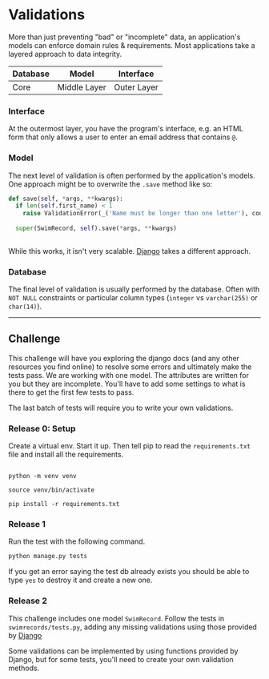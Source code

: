 # Validations

More than just preventing "bad" or "incomplete" data, an application's models can enforce domain rules & requirements. Most applications take a layered approach to data integrity.

| Database | Model        | Interface   |
|----------|--------------|-------------|
| Core     | Middle Layer | Outer Layer |


### Interface
At the outermost layer, you have the program's interface, e.g. an HTML form that only allows a user to enter an email address that contains `@`.

### Model
The next level of validation is often performed by the application's models. One approach might be to overwrite the `.save` method like so:

```Python
def save(self, *args, **kwargs):
  if len(self.first_name) < 1
    raise ValidationError(_('Name must be longer than one letter'), code='invalid')
  
  super(SwimRecord, self).save(*args, **kwargs)
   
```

While this works, it isn't very scalable. [Django](https://www.djangoproject.com/) takes a different approach. 

### Database
The final level of validation is usually performed by the database. Often with `NOT NULL` constraints or particular column types (`integer` vs `varchar(255)` or `char(14)`).

-----
## Challenge
This challenge will have you exploring the django docs (and any other resources you find online) to resolve some errors and ultimately make the tests pass. We are working with one model. The attributes are written for you but they are incomplete. You'll have to add some settings to what is there to get the first few tests to pass. 

The last batch of tests will require you to write your own validations. 

### Release 0: Setup
Create a virtual env. Start it up. Then tell pip to read the `requirements.txt` file and install all the requirements. 

```

python -m venv venv 

source venv/bin/activate

pip install -r requirements.txt

```

### Release 1
Run the test with the following command. 
```bash
python manage.py tests
```
If you get an error saying the test db already exists you should be able to type `yes` to destroy it and create a new one. 

### Release 2
This challenge includes one model `SwimRecord`. Follow the tests in `swimrecords/tests.py`, adding any missing validations using those provided by [Django](https://docs.djangoproject.com/en/2.1/ref/validators/)

Some validations can be implemented by using functions provided by Django, but for some tests, you'll need to create your own validation methods.

